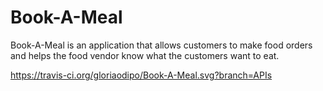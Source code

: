 # Book-A-Meal
Book-A-Meal is an application that allows customers to make food orders and helps the food vendor know what the customers want to eat. 

https://travis-ci.org/gloriaodipo/Book-A-Meal.svg?branch=APIs
